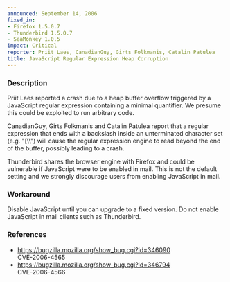 ```yaml
---
announced: September 14, 2006
fixed_in:
- Firefox 1.5.0.7
- Thunderbird 1.5.0.7
- SeaMonkey 1.0.5
impact: Critical
reporter: Priit Laes, CanadianGuy, Girts Folkmanis, Catalin Patulea
title: JavaScript Regular Expression Heap Corruption
---
```


<h3>Description</h3>

<p>Priit Laes reported a crash due to a heap buffer overflow triggered
by a JavaScript regular expression containing
a minimal quantifier. We presume this could be exploited to run
arbitrary code.</p>

<p>CanadianGuy, Girts Folkmanis and Catalin Patulea report that a regular
expression that ends with a backslash inside an unterminated
character set (e.g. "[\\") will cause the regular expression engine
to read beyond the end of the buffer, possibly leading to a crash.</p>

<p class="note">Thunderbird shares the browser engine with Firefox
and could be vulnerable if JavaScript were to be enabled in mail. This is not
the default setting and we strongly discourage users from enabling
JavaScript in mail.</p>

<h3>Workaround</h3>

<p>Disable JavaScript until you can upgrade to a fixed version. Do not enable
JavaScript in mail clients such as Thunderbird.</p>

<h3>References</h3>

<ul>
<li><a href="https://bugzilla.mozilla.org/show_bug.cgi?id=346090">
https://bugzilla.mozilla.org/show_bug.cgi?id=346090</a><br/>
CVE-2006-4565</li>
<li><a href="https://bugzilla.mozilla.org/show_bug.cgi?id=346794">
https://bugzilla.mozilla.org/show_bug.cgi?id=346794</a><br/>
CVE-2006-4566</li>
</ul>



